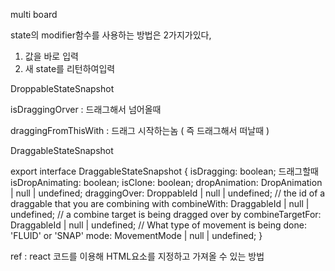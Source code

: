 multi board

state의 modifier함수를 사용하는 방법은 2가지가있다,

1. 값을 바로 입력
2. 새 state를 리턴하여입력

DroppableStateSnapshot

isDraggingOrver : 드래그해서 넘어올때

draggingFromThisWith : 드래그 시작하는놈 ( 즉 드래그해서 떠날때 )

DraggableStateSnapshot

export interface DraggableStateSnapshot {
isDragging: boolean; 드래그할때
isDropAnimating: boolean;
isClone: boolean;
dropAnimation: DropAnimation | null | undefined;
draggingOver: DroppableId | null | undefined;
// the id of a draggable that you are combining with
combineWith: DraggableId | null | undefined;
// a combine target is being dragged over by
combineTargetFor: DraggableId | null | undefined;
// What type of movement is being done: 'FLUID' or 'SNAP'
mode: MovementMode | null | undefined;
}

ref : react 코드를 이용해 HTML요소를 지정하고 가져올 수 있는 방법

